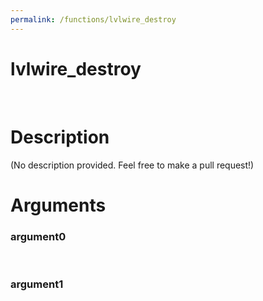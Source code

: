 ```yaml
---
permalink: /functions/lvlwire_destroy
---
```

# lvlwire_destroy  
&nbsp;  
# Description  
(No description provided. Feel free to make a pull request!) 
&nbsp;  
# Arguments
### argument0

&nbsp;    
### argument1

&nbsp;    


